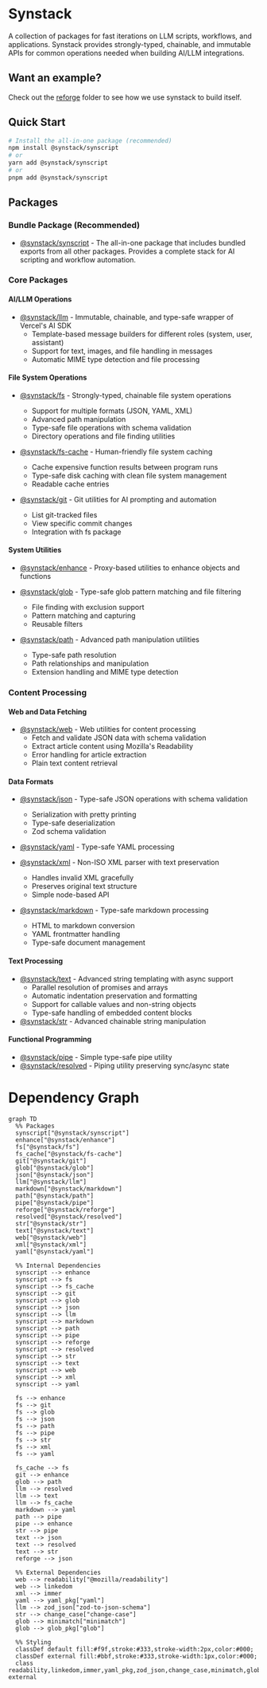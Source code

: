 # Synstack

A collection of packages for fast iterations on LLM scripts, workflows, and applications. Synstack provides strongly-typed, chainable, and immutable APIs for common operations needed when building AI/LLM integrations.

## Want an example?

Check out the [reforge](https://github.com/pAIrprogio/synscript/tree/main/reforge) folder to see how we use synstack to build itself.

## Quick Start

```bash
# Install the all-in-one package (recommended)
npm install @synstack/synscript
# or
yarn add @synstack/synscript
# or
pnpm add @synstack/synscript
```

## Packages

### Bundle Package (Recommended)

- [@synstack/synscript](./packages/synscript/README.md) - The all-in-one package that includes bundled exports from all other packages. Provides a complete stack for AI scripting and workflow automation.

### Core Packages

#### AI/LLM Operations

- [@synstack/llm](./packages/llm/README.md) - Immutable, chainable, and type-safe wrapper of Vercel's AI SDK
  - Template-based message builders for different roles (system, user, assistant)
  - Support for text, images, and file handling in messages
  - Automatic MIME type detection and file processing

#### File System Operations

- [@synstack/fs](./packages/fs/README.md) - Strongly-typed, chainable file system operations

  - Support for multiple formats (JSON, YAML, XML)
  - Advanced path manipulation
  - Type-safe file operations with schema validation
  - Directory operations and file finding utilities

- [@synstack/fs-cache](./packages/fs-cache/README.md) - Human-friendly file system caching

  - Cache expensive function results between program runs
  - Type-safe disk caching with clean file system management
  - Readable cache entries

- [@synstack/git](./packages/git/README.md) - Git utilities for AI prompting and automation
  - List git-tracked files
  - View specific commit changes
  - Integration with fs package

#### System Utilities

- [@synstack/enhance](./packages/enhance/README.md) - Proxy-based utilities to enhance objects and functions
- [@synstack/glob](./packages/glob/README.md) - Type-safe glob pattern matching and file filtering

  - File finding with exclusion support
  - Pattern matching and capturing
  - Reusable filters

- [@synstack/path](./packages/path/README.md) - Advanced path manipulation utilities
  - Type-safe path resolution
  - Path relationships and manipulation
  - Extension handling and MIME type detection

### Content Processing

#### Web and Data Fetching

- [@synstack/web](./packages/web/README.md) - Web utilities for content processing
  - Fetch and validate JSON data with schema validation
  - Extract article content using Mozilla's Readability
  - Error handling for article extraction
  - Plain text content retrieval

#### Data Formats

- [@synstack/json](./packages/json/README.md) - Type-safe JSON operations with schema validation

  - Serialization with pretty printing
  - Type-safe deserialization
  - Zod schema validation

- [@synstack/yaml](./packages/yaml/README.md) - Type-safe YAML processing
- [@synstack/xml](./packages/xml/README.md) - Non-ISO XML parser with text preservation

  - Handles invalid XML gracefully
  - Preserves original text structure
  - Simple node-based API

- [@synstack/markdown](./packages/markdown/README.md) - Type-safe markdown processing
  - HTML to markdown conversion
  - YAML frontmatter handling
  - Type-safe document management

#### Text Processing

- [@synstack/text](./packages/text/README.md) - Advanced string templating with async support
  - Parallel resolution of promises and arrays
  - Automatic indentation preservation and formatting
  - Support for callable values and non-string objects
  - Type-safe handling of embedded content blocks
- [@synstack/str](./packages/str/README.md) - Advanced chainable string manipulation

#### Functional Programming

- [@synstack/pipe](./packages/pipe/README.md) - Simple type-safe pipe utility
- [@synstack/resolved](./packages/resolved/README.md) - Piping utility preserving sync/async state

# Dependency Graph

```mermaid
graph TD
  %% Packages
  synscript["@synstack/synscript"]
  enhance["@synstack/enhance"]
  fs["@synstack/fs"]
  fs_cache["@synstack/fs-cache"]
  git["@synstack/git"]
  glob["@synstack/glob"]
  json["@synstack/json"]
  llm["@synstack/llm"]
  markdown["@synstack/markdown"]
  path["@synstack/path"]
  pipe["@synstack/pipe"]
  reforge["@synstack/reforge"]
  resolved["@synstack/resolved"]
  str["@synstack/str"]
  text["@synstack/text"]
  web["@synstack/web"]
  xml["@synstack/xml"]
  yaml["@synstack/yaml"]

  %% Internal Dependencies
  synscript --> enhance
  synscript --> fs
  synscript --> fs_cache
  synscript --> git
  synscript --> glob
  synscript --> json
  synscript --> llm
  synscript --> markdown
  synscript --> path
  synscript --> pipe
  synscript --> reforge
  synscript --> resolved
  synscript --> str
  synscript --> text
  synscript --> web
  synscript --> xml
  synscript --> yaml

  fs --> enhance
  fs --> git
  fs --> glob
  fs --> json
  fs --> path
  fs --> pipe
  fs --> str
  fs --> xml
  fs --> yaml

  fs_cache --> fs
  git --> enhance
  glob --> path
  llm --> resolved
  llm --> text
  llm --> fs_cache
  markdown --> yaml
  path --> pipe
  pipe --> enhance
  str --> pipe
  text --> json
  text --> resolved
  text --> str
  reforge --> json

  %% External Dependencies
  web --> readability["@mozilla/readability"]
  web --> linkedom
  xml --> immer
  yaml --> yaml_pkg["yaml"]
  llm --> zod_json["zod-to-json-schema"]
  str --> change_case["change-case"]
  glob --> minimatch["minimatch"]
  glob --> glob_pkg["glob"]

  %% Styling
  classDef default fill:#f9f,stroke:#333,stroke-width:2px,color:#000;
  classDef external fill:#bbf,stroke:#333,stroke-width:1px,color:#000;
  class readability,linkedom,immer,yaml_pkg,zod_json,change_case,minimatch,glob_pkg external
```
